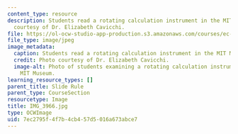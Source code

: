 ```yaml
---
content_type: resource
description: Students read a rotating calculation instrument in the MIT Museum. Photo
  courtesy of Dr. Elizabeth Cavicchi.
file: https://ol-ocw-studio-app-production.s3.amazonaws.com/courses/ec-050-recreate-experiments-from-history-inform-the-future-from-the-past-galileo-january-iap-2010/7ec2795f4f7b4cb457d5016a673abce7_IMG_3966.jpg
file_type: image/jpeg
image_metadata:
  caption: Students read a rotating calculation instrument in the MIT Museum.
  credit: Photo courtesy of Dr. Elizabeth Cavicchi.
  image-alt: Photo of students examining a rotating calculation instrument in the
    MIT Museum.
learning_resource_types: []
parent_title: Slide Rule
parent_type: CourseSection
resourcetype: Image
title: IMG_3966.jpg
type: OCWImage
uid: 7ec2795f-4f7b-4cb4-57d5-016a673abce7
---
```

